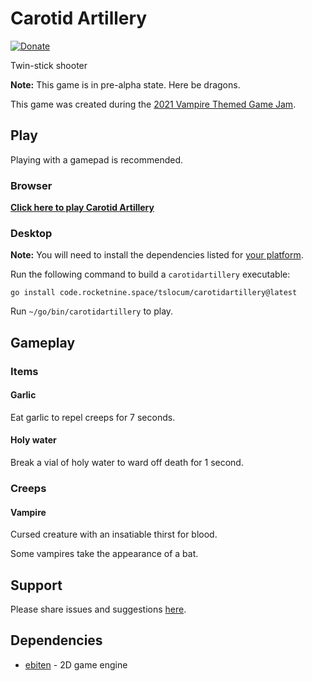 # Carotid Artillery
[![Donate](https://img.shields.io/liberapay/receives/rocketnine.space.svg?logo=liberapay)](https://liberapay.com/rocketnine.space)

Twin-stick shooter

**Note:** This game is in pre-alpha state. Here be dragons.

This game was created during the [2021 Vampire Themed Game Jam](https://itch.io/jam/vampire-themed-game-jam-october-2021).

## Play

Playing with a gamepad is recommended.

### Browser

[**Click here to play Carotid Artillery**](https://rocketnine.itch.io/carotid-artillery)

### Desktop

**Note:** You will need to install the dependencies listed for [your platform](https://github.com/hajimehoshi/ebiten/blob/main/README.md#platforms).

Run the following command to build a `carotidartillery` executable:

`go install code.rocketnine.space/tslocum/carotidartillery@latest`

Run `~/go/bin/carotidartillery` to play.

## Gameplay

### Items

#### Garlic

Eat garlic to repel creeps for 7 seconds.

#### Holy water

Break a vial of holy water to ward off death for 1 second.

### Creeps

#### Vampire

Cursed creature with an insatiable thirst for blood.

Some vampires take the appearance of a bat.

## Support

Please share issues and suggestions [here](https://code.rocketnine.space/tslocum/carotidartillery/issues).

## Dependencies

- [ebiten](https://github.com/hajimehoshi/ebiten) - 2D game engine
